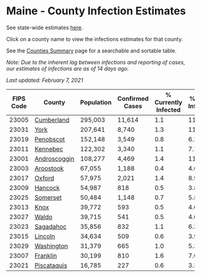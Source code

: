 # Maine - County Infection Estimates

See state-wide estimates [here](/infections/us-me).

Click on a county name to view the infections estimates for that county.

See the [Counties Summary](/infections/summary-counties) page for a searchable and sortable table.

*Note: Due to the inherent lag between infections and reporting of cases, our estimates of infections are as of 14 days ago.*

*Last updated: February 7, 2021*

|   FIPS Code |                       County |   Population |   Confirmed Cases |   % Currently Infected |   % Total Infected |
|-------------|------------------------------|--------------|-------------------|------------------------|--------------------|
|       23005 |     [Cumberland](cumberland) |      295,003 |            11,614 |                    1.1 |               11.6 |
|       23031 |                 [York](york) |      207,641 |             8,740 |                    1.3 |               11.5 |
|       23019 |       [Penobscot](penobscot) |      152,148 |             3,549 |                    0.8 |                6.2 |
|       23011 |         [Kennebec](kennebec) |      122,302 |             3,340 |                    1.1 |                7.1 |
|       23001 | [Androscoggin](androscoggin) |      108,277 |             4,469 |                    1.4 |               11.2 |
|       23003 |       [Aroostook](aroostook) |       67,055 |             1,188 |                    0.4 |                4.6 |
|       23017 |             [Oxford](oxford) |       57,975 |             2,021 |                    1.4 |                8.9 |
|       23009 |           [Hancock](hancock) |       54,987 |               818 |                    0.5 |                3.8 |
|       23025 |         [Somerset](somerset) |       50,484 |             1,148 |                    0.7 |                5.8 |
|       23013 |                 [Knox](knox) |       39,772 |               593 |                    0.5 |                4.0 |
|       23027 |               [Waldo](waldo) |       39,715 |               541 |                    0.5 |                4.0 |
|       23023 |       [Sagadahoc](sagadahoc) |       35,856 |               832 |                    1.1 |                6.3 |
|       23015 |           [Lincoln](lincoln) |       34,634 |               509 |                    0.6 |                3.9 |
|       23029 |     [Washington](washington) |       31,379 |               665 |                    1.0 |                5.3 |
|       23007 |         [Franklin](franklin) |       30,199 |               810 |                    1.6 |                7.0 |
|       23021 |   [Piscataquis](piscataquis) |       16,785 |               227 |                    0.6 |                3.3 |